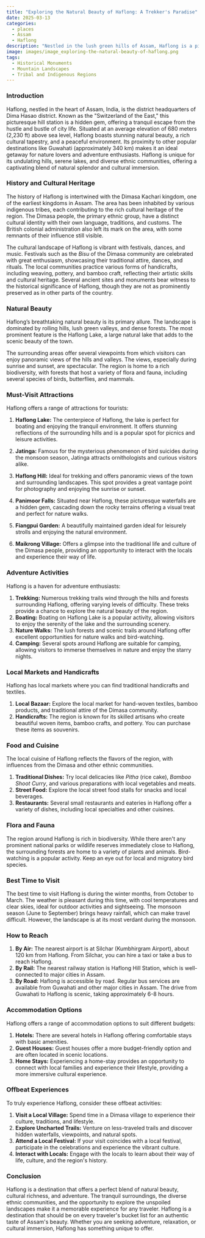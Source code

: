 ```yaml
---
title: "Exploring the Natural Beauty of Haflong: A Trekker's Paradise"
date: 2025-03-13
categories:
  - places
  - Assam
  - Haflong
description: "Nestled in the lush green hills of Assam, Haflong is a picturesque town known for its breathtaking natural beauty. It is often referred to as the 'Scotland of the East' due to its resemblance to the Scottish Highlands. The town offers stunning views of rolling hills, tea plantations, and vibrant villages. Popular destinations near Haflong include Maibang (known for its waterfalls) and Diphu (famous for its tea estates). It is a haven for adventure enthusiasts and nature lovers alike."
image: images/image_exploring-the-natural-beauty-of-haflong.png
tags: 
  - Historical Monuments
  - Mountain Landscapes
  - Tribal and Indigenous Regions
---
```



### **Introduction**

Haflong, nestled in the heart of Assam, India, is the district headquarters of Dima Hasao district. Known as the "Switzerland of the East," this picturesque hill station is a hidden gem, offering a tranquil escape from the hustle and bustle of city life. Situated at an average elevation of 680 meters (2,230 ft) above sea level, Haflong boasts stunning natural beauty, a rich cultural tapestry, and a peaceful environment. Its proximity to other popular destinations like Guwahati (approximately 340 km) makes it an ideal getaway for nature lovers and adventure enthusiasts. Haflong is unique for its undulating hills, serene lakes, and diverse ethnic communities, offering a captivating blend of natural splendor and cultural immersion.

### **History and Cultural Heritage**

The history of Haflong is intertwined with the Dimasa Kachari kingdom, one of the earliest kingdoms in Assam. The area has been inhabited by various indigenous tribes, each contributing to the rich cultural heritage of the region. The Dimasa people, the primary ethnic group, have a distinct cultural identity with their own language, traditions, and customs. The British colonial administration also left its mark on the area, with some remnants of their influence still visible.

The cultural landscape of Haflong is vibrant with festivals, dances, and music. Festivals such as the *Bisu* of the Dimasa community are celebrated with great enthusiasm, showcasing their traditional attire, dances, and rituals. The local communities practice various forms of handicrafts, including weaving, pottery, and bamboo craft, reflecting their artistic skills and cultural heritage. Several ancient sites and monuments bear witness to the historical significance of Haflong, though they are not as prominently preserved as in other parts of the country.

### **Natural Beauty**

Haflong’s breathtaking natural beauty is its primary allure. The landscape is dominated by rolling hills, lush green valleys, and dense forests. The most prominent feature is the Haflong Lake, a large natural lake that adds to the scenic beauty of the town.



The surrounding areas offer several viewpoints from which visitors can enjoy panoramic views of the hills and valleys. The views, especially during sunrise and sunset, are spectacular. The region is home to a rich biodiversity, with forests that host a variety of flora and fauna, including several species of birds, butterflies, and mammals.

### **Must-Visit Attractions**

Haflong offers a range of attractions for tourists:

1.  **Haflong Lake:** The centerpiece of Haflong, the lake is perfect for boating and enjoying the tranquil environment. It offers stunning reflections of the surrounding hills and is a popular spot for picnics and leisure activities.
2.  **Jatinga:** Famous for the mysterious phenomenon of bird suicides during the monsoon season, Jatinga attracts ornithologists and curious visitors alike.

    

3.  **Haflong Hill:** Ideal for trekking and offers panoramic views of the town and surrounding landscapes. This spot provides a great vantage point for photography and enjoying the sunrise or sunset.
4.  **Panimoor Falls:** Situated near Haflong, these picturesque waterfalls are a hidden gem, cascading down the rocky terrains offering a visual treat and perfect for nature walks.

    

5.  **Fiangpui Garden:** A beautifully maintained garden ideal for leisurely strolls and enjoying the natural environment.
6.  **Maikrong Village:** Offers a glimpse into the traditional life and culture of the Dimasa people, providing an opportunity to interact with the locals and experience their way of life.

### **Adventure Activities**

Haflong is a haven for adventure enthusiasts:

1.  **Trekking:** Numerous trekking trails wind through the hills and forests surrounding Haflong, offering varying levels of difficulty. These treks provide a chance to explore the natural beauty of the region.
2.  **Boating:** Boating on Haflong Lake is a popular activity, allowing visitors to enjoy the serenity of the lake and the surrounding scenery.
3.  **Nature Walks:** The lush forests and scenic trails around Haflong offer excellent opportunities for nature walks and bird-watching.
4.  **Camping:** Several spots around Haflong are suitable for camping, allowing visitors to immerse themselves in nature and enjoy the starry nights.

### **Local Markets and Handicrafts**

Haflong has local markets where you can find traditional handicrafts and textiles.

1.  **Local Bazaar:** Explore the local market for hand-woven textiles, bamboo products, and traditional attire of the Dimasa community.
2.  **Handicrafts:** The region is known for its skilled artisans who create beautiful woven items, bamboo crafts, and pottery. You can purchase these items as souvenirs.

### **Food and Cuisine**

The local cuisine of Haflong reflects the flavors of the region, with influences from the Dimasa and other ethnic communities.

1.  **Traditional Dishes:** Try local delicacies like *Pitha* (rice cake), *Bamboo Shoot Curry*, and various preparations with local vegetables and meats.
2.  **Street Food:** Explore the local street food stalls for snacks and local beverages.
3.  **Restaurants:** Several small restaurants and eateries in Haflong offer a variety of dishes, including local specialties and other cuisines.

### **Flora and Fauna**

The region around Haflong is rich in biodiversity. While there aren't any prominent national parks or wildlife reserves immediately close to Haflong, the surrounding forests are home to a variety of plants and animals. Bird-watching is a popular activity. Keep an eye out for local and migratory bird species.



### **Best Time to Visit**

The best time to visit Haflong is during the winter months, from October to March. The weather is pleasant during this time, with cool temperatures and clear skies, ideal for outdoor activities and sightseeing. The monsoon season (June to September) brings heavy rainfall, which can make travel difficult. However, the landscape is at its most verdant during the monsoon.

### **How to Reach**

1.  **By Air:** The nearest airport is at Silchar (Kumbhirgram Airport), about 120 km from Haflong. From Silchar, you can hire a taxi or take a bus to reach Haflong.
2.  **By Rail:** The nearest railway station is Haflong Hill Station, which is well-connected to major cities in Assam.
3.  **By Road:** Haflong is accessible by road. Regular bus services are available from Guwahati and other major cities in Assam. The drive from Guwahati to Haflong is scenic, taking approximately 6-8 hours.

### **Accommodation Options**

Haflong offers a range of accommodation options to suit different budgets:

1.  **Hotels:** There are several hotels in Haflong offering comfortable stays with basic amenities.
2.  **Guest Houses:** Guest houses offer a more budget-friendly option and are often located in scenic locations.
3.  **Home Stays:** Experiencing a home-stay provides an opportunity to connect with local families and experience their lifestyle, providing a more immersive cultural experience.

### **Offbeat Experiences**

To truly experience Haflong, consider these offbeat activities:

1.  **Visit a Local Village:** Spend time in a Dimasa village to experience their culture, traditions, and lifestyle.
2.  **Explore Uncharted Trails:** Venture on less-traveled trails and discover hidden waterfalls, viewpoints, and natural spots.
3.  **Attend a Local Festival:** If your visit coincides with a local festival, participate in the celebrations and experience the vibrant culture.
4.  **Interact with Locals:** Engage with the locals to learn about their way of life, culture, and the region's history.

### **Conclusion**

Haflong is a destination that offers a perfect blend of natural beauty, cultural richness, and adventure. The tranquil surroundings, the diverse ethnic communities, and the opportunity to explore the unspoiled landscapes make it a memorable experience for any traveler. Haflong is a destination that should be on every traveler's bucket list for an authentic taste of Assam's beauty. Whether you are seeking adventure, relaxation, or cultural immersion, Haflong has something unique to offer.


